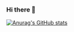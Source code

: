### Hi there 👋

[![Anurag's GitHub stats](https://github-readme-stats.vercel.app/api?username=rusfdev&theme=vue-dark)](https://github.com/anuraghazra/github-readme-stats)
